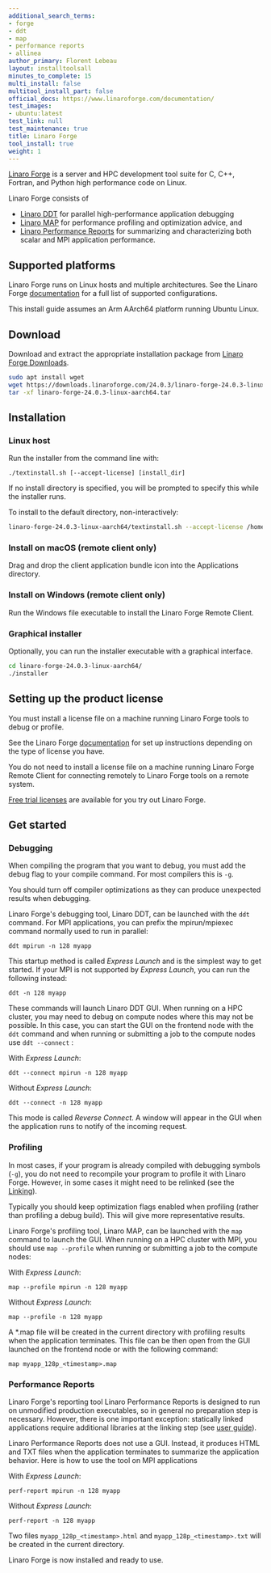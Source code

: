 ```yaml
---
additional_search_terms:
- forge
- ddt
- map
- performance reports
- allinea
author_primary: Florent Lebeau
layout: installtoolsall
minutes_to_complete: 15
multi_install: false
multitool_install_part: false
official_docs: https://www.linaroforge.com/documentation/
test_images:
- ubuntu:latest
test_link: null
test_maintenance: true
title: Linaro Forge
tool_install: true
weight: 1
---
```


[Linaro Forge](https://www.linaroforge.com/) is a server and HPC development tool suite for C, C++, Fortran, and Python high performance code on Linux.

Linaro Forge consists of
* [Linaro DDT](https://www.linaroforge.com/linaro-ddt/) for parallel high-performance application debugging
* [Linaro MAP](https://www.linaroforge.com/linaro-map/) for performance profiling and optimization advice, and
* [Linaro Performance Reports](https://www.linaroforge.com/linaro-performance-reports/) for summarizing and characterizing both scalar and MPI application performance.

## Supported platforms

Linaro Forge runs on Linux hosts and multiple architectures. See the Linaro Forge [documentation](https://docs.linaroforge.com/latest/html/forge/supported_platforms/reference_table.html) for a full list of supported configurations.

This install guide assumes an Arm AArch64 platform running Ubuntu Linux.

## Download

Download and extract the appropriate installation package from [Linaro Forge Downloads](https://www.linaroforge.com/downloadForge/).

```bash { target="ubuntu:latest" }
sudo apt install wget
wget https://downloads.linaroforge.com/24.0.3/linaro-forge-24.0.3-linux-aarch64.tar
tar -xf linaro-forge-24.0.3-linux-aarch64.tar
```

## Installation

### Linux host

Run the installer from the command line with:

```console
./textinstall.sh [--accept-license] [install_dir]
```

If no install directory is specified, you will be prompted to specify this while the installer runs.

To install to the default directory, non-interactively:

```bash { target="ubuntu:latest" }
linaro-forge-24.0.3-linux-aarch64/textinstall.sh --accept-license /home/ubuntu/linaro/forge/24.0.3
```

### Install on macOS (remote client only)

Drag and drop the client application bundle icon into the Applications directory.

### Install on Windows (remote client only)

Run the Windows file executable to install the Linaro Forge Remote Client.

### Graphical installer

Optionally, you can run the installer executable with a graphical interface.

```bash
cd linaro-forge-24.0.3-linux-aarch64/
./installer
```

## Setting up the product license

You must install a license file on a machine running Linaro Forge tools to debug or profile.

See the Linaro Forge [documentation](https://docs.linaroforge.com/latest/html/forge/forge/licensing/index.html) for set up instructions depending on the type of license you have.

You do not need to install a license file on a machine running Linaro Forge Remote Client for connecting remotely to Linaro Forge tools on a remote system.

[Free trial licenses](https://www.linaroforge.com/freeTrial/) are available for you try out Linaro Forge.

## Get started

### Debugging

When compiling the program that you want to debug, you must add the debug flag to your compile command. For most compilers this is `-g`.

You should turn off compiler optimizations as they can produce unexpected results when debugging.

Linaro Forge's debugging tool, Linaro DDT, can be launched with the `ddt` command. For MPI applications, you can prefix the mpirun/mpiexec command normally used to run in parallel:

```console
ddt mpirun -n 128 myapp
```

This startup method is called *Express Launch* and is the simplest way to get started. If your MPI is not supported by *Express Launch*, you can run the following instead:

```console
ddt -n 128 myapp
```

These commands will launch Linaro DDT GUI. When running on a HPC cluster, you may need to debug on compute nodes where this may not be possible. In this case, you can start the GUI on the frontend node with the `ddt` command and when running or submitting a job to the compute nodes use `ddt --connect` :

With *Express Launch*:

```console
ddt --connect mpirun -n 128 myapp
```

Without *Express Launch*:

```console
ddt --connect -n 128 myapp
```

This mode is called *Reverse Connect*. A window will appear in the GUI when the application runs to notify of the incoming request.

### Profiling

In most cases, if your program is already compiled with debugging symbols (`-g`), you do not need to recompile your program to profile it with Linaro Forge. However, in some cases it might need to be relinked (see the [Linking](https://developer.arm.com/documentation/101136/latest/MAP/Get-started-with-MAP/Prepare-a-program-for-profiling)).

Typically you should keep optimization flags enabled when profiling (rather than profiling a debug build). This will give more representative results.

Linaro Forge's profiling tool, Linaro MAP, can be launched with the `map` command to launch the GUI. When running on a HPC cluster with MPI, you should use `map --profile` when running or submitting a job to the compute nodes:

With *Express Launch*:

```console
map --profile mpirun -n 128 myapp
```

Without *Express Launch*:

```console
map --profile -n 128 myapp
```

A *.map file will be created in the current directory with profiling results when the application terminates. This file can be then open from the GUI launched on the frontend node or with the following command:

```console
map myapp_128p_<timestamp>.map
```

### Performance Reports

Linaro Forge's reporting tool Linaro Performance Reports is designed to run on unmodified production executables, so in general no preparation step is necessary. However, there is one important exception: statically linked applications require additional libraries at the linking step (see [user guide](https://developer.arm.com/documentation/101136/latest/Performance-Reports/Run-real-programs)).

Linaro Performance Reports does not use a GUI. Instead, it produces HTML and TXT files when the application terminates to summarize the application behavior. Here is how to use the tool on MPI applications

With *Express Launch*:

```console
perf-report mpirun -n 128 myapp
```

Without *Express Launch*:

```console
perf-report -n 128 myapp
```
Two files `myapp_128p_<timestamp>.html` and `myapp_128p_<timestamp>.txt` will be created in the current directory.

Linaro Forge is now installed and ready to use.
